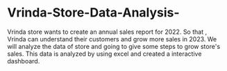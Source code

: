 # Vrinda-Store-Data-Analysis-
Vrinda store wants to create an annual sales report for 2022. So that , Vrinda can understand their customers and grow more sales in 2023.
We will analyze the data of store and going to give some steps to grow store's sales.
This data is analyzed by using excel and created a interactive dashboard.
